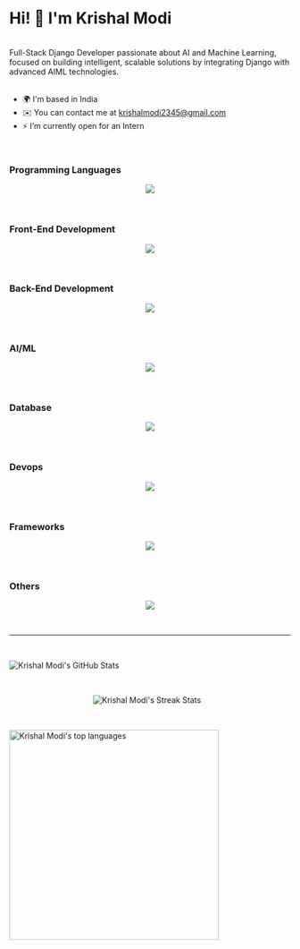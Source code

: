 # Hi! 👋 I'm Krishal Modi
<br>
Full-Stack Django Developer passionate about AI and Machine Learning, focused on building intelligent, scalable solutions by integrating Django with advanced AIML technologies.
<br>
<br>

- 🌍  I'm based in India
- ✉️  You can contact me at [krishalmodi2345@gmail.com](mailto:krishalmodi2345@gmail.com)
- ⚡  I’m currently open for an Intern

<br>

### Programming Languages

<p align="center">
  <a href="https://skillicons.dev">
    <img src="https://skillicons.dev/icons?i=c,cpp,python,java,js,ts" />
  </a>
</p>

<br>

### Front-End Development

<p align="center">
  <a href="https://skillicons.dev">
    <img src="https://skillicons.dev/icons?i=html,css,react,bootstrap" />
  </a>
</p>

<br>

### Back-End Development

<p align="center">
  <a href="https://skillicons.dev">
    <img src="https://skillicons.dev/icons?i=nodejs,mongodb,postman" />
  </a>
</p>

<br>

### AI/ML

<p align="center">
  <a href="https://skillicons.dev">
    <img src="https://skillicons.dev/icons?i=sklearn,pytorch" />
  </a>
</p>

<br>

### Database

<p align="center">
  <a href="https://skillicons.dev">
    <img src="https://skillicons.dev/icons?i=mongodb,mysql,sqlite" />
  </a>
</p>

<br>

### Devops

<p align="center">
  <a href="https://skillicons.dev">
    <img src="https://skillicons.dev/icons?i=docker,bash,vercel" />
  </a>
</p>

<br>

### Frameworks

<p align="center">
  <a href="https://skillicons.dev">
    <img src="https://skillicons.dev/icons?i=django,flask,tailwind,express" />
  </a>
</p>

<br>

### Others

<p align="center">
  <a href="https://skillicons.dev">
    <img src="https://skillicons.dev/icons?i=git,github,kali" />
  </a>
</p>

<br>

----
<br>
<p>
  <img src="https://github-readme-stats.vercel.app/api?username=krishal-modi&show_icons=true&theme=dracula" alt="Krishal Modi's GitHub Stats" />
</p>
<br>
<p>
  <img style="margin-left:150px;" src="https://github-readme-streak-stats.herokuapp.com/?user=krishal-modi&theme=dracula" alt="Krishal Modi's Streak Stats" />
</p>
<br>
<p>
<img src="https://github-readme-stats.vercel.app/api/top-langs?username=krishal-modi&show_icons=true&locale=en&layout=compact&line_height=20&title_color=FF79C6&icon_color=BD93F9&text_color=F8F8F2&bg_color=282A36" width="375" alt="Krishal Modi's top languages" />

</p>
